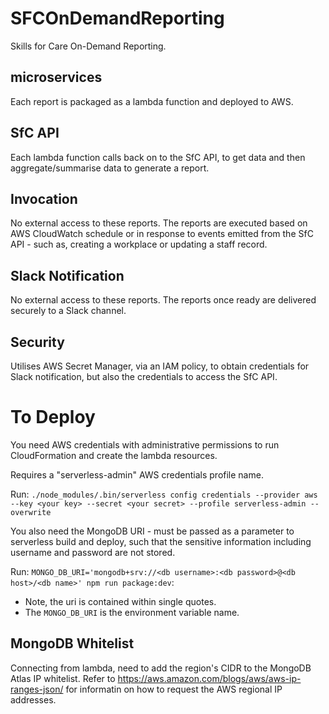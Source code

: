 # SFCOnDemandReporting
Skills for Care On-Demand Reporting.

## microservices
Each report is packaged as a lambda function and deployed to AWS.

## SfC API
Each lambda function calls back on to the SfC API, to get data and then aggregate/summarise data
to generate a report.

## Invocation
No external access to these reports. The reports are executed based on AWS CloudWatch schedule or
in response to events emitted from the SfC API - such as, creating a workplace or updating a staff record.

## Slack Notification
No external access to these reports. The reports once ready are delivered securely to a Slack channel.

## Security
Utilises AWS Secret Manager, via an IAM policy, to obtain credentials for Slack notification, but also
the credentials to access the SfC API.

# To Deploy
You need AWS credentials with administrative permissions to run CloudFormation and create the lambda resources.

Requires a "serverless-admin" AWS credentials profile name.

Run: `./node_modules/.bin/serverless config credentials --provider aws --key <your key> --secret <your secret> --profile serverless-admin --overwrite`

You also need the MongoDB URI - must be passed as a parameter to serverless build and deploy, such that the
sensitive information including username and password are not stored.

Run: `MONGO_DB_URI='mongodb+srv://<db username>:<db password>@<db host>/<db name>' npm run package:dev`:
* Note, the uri is contained within single quotes.
* The `MONGO_DB_URI` is the environment variable name.

## MongoDB Whitelist
Connecting from lambda, need to add the region's CIDR to the MongoDB Atlas IP whitelist. Refer to https://aws.amazon.com/blogs/aws/aws-ip-ranges-json/
for informatin on how to request the AWS regional IP addresses.